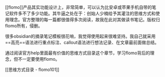 [[flomo]]产品其实功能设计上，非常简单，可以认为比安卓或苹果手机自带的笔记软件多不了多少功能。其牛逼之处在于：创始人少楠给予其灌注的思维方式和使用理念。官方整理的每一篇都很值得多次阅读，故我在此对其做读书笔记。版权归flomo所有，侵删。

很多obsidian的摘录笔记模板很花哨，我觉得使用起来很难坚持。我自己就采用==高亮==语法进行重点标注、callout语法进行想法记录、在文章最前面做总结。

通过阅读官方help里面最有价值的思维方式目录这个章节，学习flomo背后的理念，但不一定要使用flomo。

[[思维方式目录 - flomo101]]